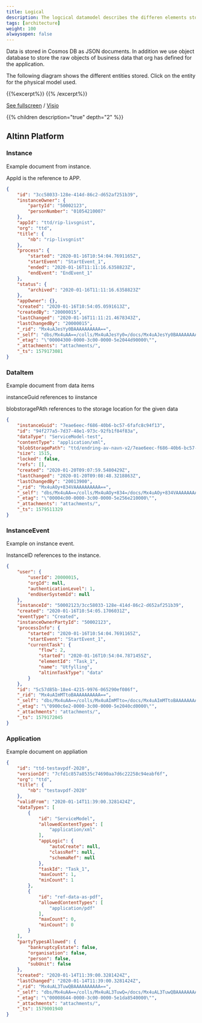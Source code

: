 ```yaml
---
title: Logical
description: The logcical datamodel describes the differen elements stored
tags: [architecture]
weight: 100
alwaysopen: false
---
```


Data is stored in Cosmos DB as JSON documents. In addition we use object database to store the raw objects of business data that org has defined for the application.

The following diagram shows the different entities stored. Click on the entity for the physical model used.


{{%excerpt%}}
<object data="/teknologi/altinnstudio/architecture/components/data/logical/logical_data_model.svg" type="image/svg+xml" style="width: 100%;"></object>
{{% /excerpt%}}

[See fullscreen](//teknologi/altinnstudio/architecture/components/data/logical/logical_data_model.svg) / [Visio](/teknologi/altinnstudio/architecture/components/data/logical/logical_data_model.vsdx)

{{% children description="true" depth="2" %}}







## Altinn Platform


### Instance

Example document from instance.

AppId is the reference to APP.

```json
{
    "id": "3cc58033-128e-414d-86c2-d652af251b39",
    "instanceOwner": {
        "partyId": "50002123",
        "personNumber": "01054210007"
    },
    "appId": "ttd/rip-livsgnist",
    "org": "ttd",
    "title": {
        "nb": "rip-livsgnist"
    },
    "process": {
        "started": "2020-01-16T10:54:04.7691165Z",
        "startEvent": "StartEvent_1",
        "ended": "2020-01-16T11:11:16.6358823Z",
        "endEvent": "EndEvent_1"
    },
    "status": {
        "archived": "2020-01-16T11:11:16.6358823Z"
    },
    "appOwner": {},
    "created": "2020-01-16T10:54:05.0591613Z",
    "createdBy": "20000015",
    "lastChanged": "2020-01-16T11:11:21.4678343Z",
    "lastChangedBy": "20000015",
    "_rid": "Mx4uAJesYy0BAAAAAAAAAA==",
    "_self": "dbs/Mx4uAA==/colls/Mx4uAJesYy0=/docs/Mx4uAJesYy0BAAAAAAAAAA==/",
    "_etag": "\"00004300-0000-3c00-0000-5e2044d90000\"",
    "_attachments": "attachments/",
    "_ts": 1579173081
}

```



### DataItem

Example document from data items

instanceGuid references to iinstance

blobstoragePAth references to the storage location for the given data


```json
{
    "instanceGuid": "7eae6eec-f686-40b6-bc57-6fafc8c94f13",
    "id": "94f277a5-7d37-48e1-973c-92fb1f84f83a",
    "dataType": "ServiceModel-test",
    "contentType": "application/xml",
    "blobStoragePath": "ttd/endring-av-navn-v2/7eae6eec-f686-40b6-bc57-6fafc8c94f13/data/94f277a5-7d37-48e1-973c-92fb1f84f83a",
    "size": 1515,
    "locked": false,
    "refs": [],
    "created": "2020-01-20T09:07:59.5480429Z",
    "lastChanged": "2020-01-20T09:08:48.3218863Z",
    "lastChangedBy": "20013900",
    "_rid": "Mx4uAOy+834VAAAAAAAAAA==",
    "_self": "dbs/Mx4uAA==/colls/Mx4uAOy+834=/docs/Mx4uAOy+834VAAAAAAAAAA==/",
    "_etag": "\"00004c00-0000-3c00-0000-5e256e210000\"",
    "_attachments": "attachments/",
    "_ts": 1579511329
}
```

### InstanceEvent

Example on instance event.

InstanceID references to the instance.


```json
{
    "user": {
        "userId": 20000015,
        "orgId": null,
        "authenticationLevel": 1,
        "endUserSystemId": null
    },
    "instanceId": "50002123/3cc58033-128e-414d-86c2-d652af251b39",
    "created": "2020-01-16T10:54:05.1706031Z",
    "eventType": "Created",
    "instanceOwnerPartyId": "50002123",
    "processInfo": {
        "started": "2020-01-16T10:54:04.7691165Z",
        "startEvent": "StartEvent_1",
        "currentTask": {
            "flow": 2,
            "started": "2020-01-16T10:54:04.7871455Z",
            "elementId": "Task_1",
            "name": "Utfylling",
            "altinnTaskType": "data"
        }
    },
    "id": "5c57d85b-18e4-4215-9976-065290ef086f",
    "_rid": "Mx4uAImMTtoBAAAAAAAAAA==",
    "_self": "dbs/Mx4uAA==/colls/Mx4uAImMTto=/docs/Mx4uAImMTtoBAAAAAAAAAA==/",
    "_etag": "\"0900c6e2-0000-3c00-0000-5e2040cd0000\"",
    "_attachments": "attachments/",
    "_ts": 1579172045
}

```


### Application

Example document on appliation


```json
{
    "id": "ttd-testavpdf-2020",
    "versionId": "7cfd1c857a8535c74690aa7d6c22258c94eabf6f",
    "org": "ttd",
    "title": {
        "nb": "testavpdf-2020"
    },
    "validFrom": "2020-01-14T11:39:00.3281424Z",
    "dataTypes": [
        {
            "id": "ServiceModel",
            "allowedContentTypes": [
                "application/xml"
            ],
            "appLogic": {
                "autoCreate": null,
                "classRef": null,
                "schemaRef": null
            },
            "taskId": "Task_1",
            "maxCount": 1,
            "minCount": 1
        },
        {
            "id": "ref-data-as-pdf",
            "allowedContentTypes": [
                "application/pdf"
            ],
            "maxCount": 0,
            "minCount": 0
        }
    ],
    "partyTypesAllowed": {
        "bankruptcyEstate": false,
        "organisation": false,
        "person": false,
        "subUnit": false
    },
    "created": "2020-01-14T11:39:00.3281424Z",
    "lastChanged": "2020-01-14T11:39:00.3281424Z",
    "_rid": "Mx4uAL3TuwQBAAAAAAAAAA==",
    "_self": "dbs/Mx4uAA==/colls/Mx4uAL3TuwQ=/docs/Mx4uAL3TuwQBAAAAAAAAAA==/",
    "_etag": "\"00008644-0000-3c00-0000-5e1da8540000\"",
    "_attachments": "attachments/",
    "_ts": 1579001940
}
```